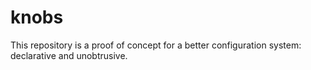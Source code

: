 # knobs

This repository is a proof of concept for a better configuration system: declarative and unobtrusive.
